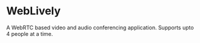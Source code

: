 # WebLively
A WebRTC based video and audio conferencing application. Supports upto 4 people at a time.
